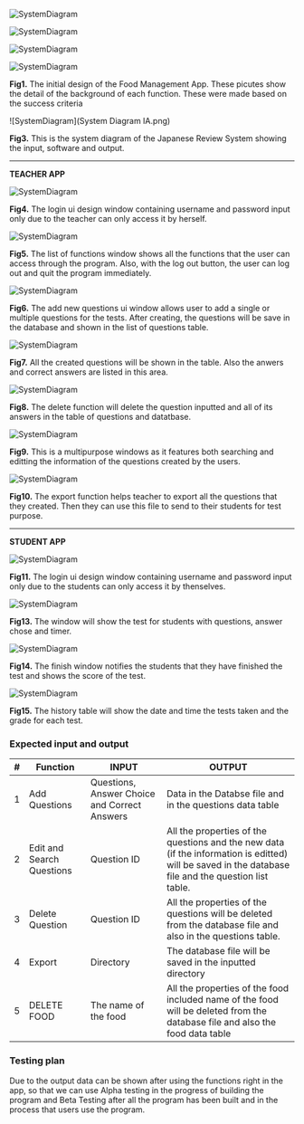 ![SystemDiagram](teacher_app_1.jpg)

![SystemDiagram](teacher_app.jpg)

![SystemDiagram](student_app.jpg)

![SystemDiagram](student_app_1.jpg)

  **Fig1.** The initial design of the Food Management App. These picutes show the detail of the background of each function. These were made based on the success criteria
  
![SystemDiagram](System Diagram IA.png)

  **Fig3.** This is the system diagram of the Japanese Review System showing the input, software and output.
  
  --------------------------------------------------------------------
  
  **TEACHER APP**
  
  ![SystemDiagram](teacher_login.jpg)

  **Fig4.**  The login ui design window containing username and password input only due to the teacher can only access it by herself.
  
   ![SystemDiagram](teacher_listFunct.jpg)

  **Fig5.**  The list of functions window shows all the functions that the user can access through the program. Also, with the log out button, the user can log out and quit the program immediately.
  
  ![SystemDiagram](teacher_add.jpg)

  **Fig6.**  The add new questions ui window allows user to add a single or multiple questions for the tests. After creating, the questions will be save in the database and shown in the list of questions table.
  
  ![SystemDiagram](teacher_questionList.jpg)

  **Fig7.**  All the created questions will be shown in the table. Also the anwers and correct answers are listed in this area.
  
  ![SystemDiagram](teacher_delete.jpg)

  **Fig8.**  The delete function will delete the question inputted and all of its answers in the table of questions and datatbase.
  
  ![SystemDiagram](teacher_edit_search.jpg)

  **Fig9.** This is a multipurpose windows as it features both searching and editting the information of the questions created by the users.
  
  ![SystemDiagram](teacher_export.jpg)

  **Fig10.** The export function helps teacher to export all the questions that they created. Then they can use this file to send to their students for test purpose.
  
 --------------------------------------------------------------------
  
  **STUDENT APP**
  
  ![SystemDiagram](student_login.jpg)

  **Fig11.**  The login ui design window containing username and password input only due to the students can only access it by thenselves.
  
  ![SystemDiagram](student_test.jpg)

  **Fig13.** The window will show the test for students with questions, answer chose and timer.
  
  ![SystemDiagram](student_finish.jpg)

  **Fig14.**  The finish window notifies the students that they have finished the test and shows the score of the test.
  
  ![SystemDiagram](student_history.jpg)

  **Fig15.**  The history table will show the date and time the tests taken and the grade for each test.
  
  ### Expected input and output
  
  #|Function|INPUT|OUTPUT
---|---|---|---
1| Add Questions | Questions, Answer Choice and Correct Answers|Data in the Databse file and in the questions data table
2| Edit and Search Questions | Question ID | All the properties of the questions and the new data (if the information is editted) will be saved in the database file and the question list table.
3| Delete Question | Question ID | All the properties of the questions will be deleted from the database file and also in the questions table.
4| Export | Directory | The database file will be saved in the inputted directory
5| DELETE FOOD | The name of the food | All the properties of the food included name of the food will be deleted from the database file and also the food data table

  ### Testing plan
  
  Due to the output data can be shown after using the functions right in the app, so that we can use Alpha testing in the progress of building the program and Beta Testing after all the program has been built and in the process that users use the program.
  
  
  
  
  
  
  
  
  
  
  
  
  
  

